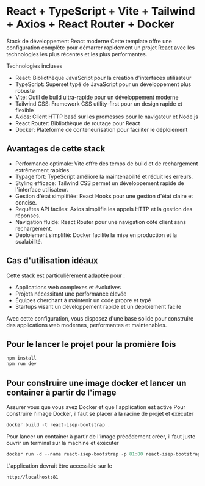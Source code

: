 # React + TypeScript + Vite + Tailwind + Axios + React Router + Docker

Stack de développement React moderne
Cette template offre une configuration complète pour démarrer rapidement un projet React avec les technologies les plus récentes et les plus performantes.

Technologies incluses

- React: Bibliothèque JavaScript pour la création d'interfaces utilisateur
- TypeScript: Superset typé de JavaScript pour un développement plus robuste
- Vite: Outil de build ultra-rapide pour un développement moderne
- Tailwind CSS: Framework CSS utility-first pour un design rapide et flexible
- Axios: Client HTTP basé sur les promesses pour le navigateur et Node.js
- React Router: Bibliothèque de routage pour React
- Docker: Plateforme de conteneurisation pour faciliter le déploiement

## Avantages de cette stack

- Performance optimale: Vite offre des temps de build et de rechargement extrêmement rapides.
- Typage fort: TypeScript améliore la maintenabilité et réduit les erreurs.
- Styling efficace: Tailwind CSS permet un développement rapide de l'interface utilisateur.
- Gestion d'état simplifiée: React Hooks pour une gestion d'état claire et concise.
- Requêtes API faciles: Axios simplifie les appels HTTP et la gestion des réponses.
- Navigation fluide: React Router pour une navigation côté client sans rechargement.
- Déploiement simplifié: Docker facilite la mise en production et la scalabilité.

## Cas d'utilisation idéaux
Cette stack est particulièrement adaptée pour :

- Applications web complexes et évolutives
- Projets nécessitant une performance élevée
- Équipes cherchant à maintenir un code propre et typé
- Startups visant un développement rapide et un déploiement facile

Avec cette configuration, vous disposez d'une base solide pour construire des applications web modernes, performantes et maintenables.

## Pour le lancer le projet pour la promière fois

```js
npm install
npm run dev
```

## Pour construire une image docker et lancer un container à partir de l'image

Assurer vous que vous avez Docker et que l'application est active
Pour construire l'image Docker, il faut se placer à la racine de projet et exécuter
```js
docker build -t react-isep-bootstrap . 
```

Pour lancer un container à partir de l'image précédement créer, il faut juste ouvrir un terminal sur la machine et exécuter
```js
docker run -d --name react-isep-bootstrap -p 81:80 react-isep-bootstrap 
```

L'application devrait être accessible sur le 
```
http://localhost:81 
```